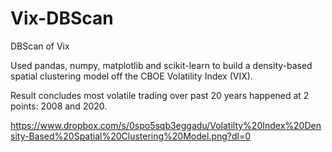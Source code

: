 # Vix-DBScan
DBScan of Vix

Used pandas, numpy, matplotlib and scikit-learn to build a density-based spatial clustering model off the CBOE Volatility Index (VIX).

Result concludes most volatile trading over past 20 years happened at 2 points: 2008 and 2020.

https://www.dropbox.com/s/0spo5sqb3eggadu/Volatilty%20Index%20Density-Based%20Spatial%20Clustering%20Model.png?dl=0

